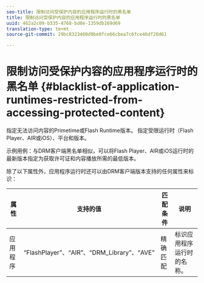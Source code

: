 ```yaml
---
seo-title: 限制访问受保护内容的应用程序运行时的黑名单
title: 限制访问受保护内容的应用程序运行时的黑名单
uuid: 462a2c09-b335-4768-bd0e-1359db169d69
translation-type: tm+mt
source-git-commit: 29bc8323460d9be0fce66cbea7c6fce46df20d61

---
```



# 限制访问受保护内容的应用程序运行时的黑名单 {#blacklist-of-application-runtimes-restricted-from-accessing-protected-content}

指定无法访问内容的Primetime或Flash Runtime版本。 指定受限运行时（Flash Player、AIR或iOS）、平台和版本。

示例用例：与DRM客户端黑名单相似，可以将Flash Player、AIR或iOS运行时的最新版本指定为获取许可证和内容播放所需的最低版本。

除了以下属性外，应用程序运行时还可以由DRM客户端版本支持的任何属性来标识：

| **属性** | **支持的值** | **匹配条件** | **说明** |
|---|---|---|---|
| 应用程序 | “FlashPlayer”、“AIR”、“DRM_Library”、“AVE” | 精确匹配 | 标识应用程序运行时的名称。 |

